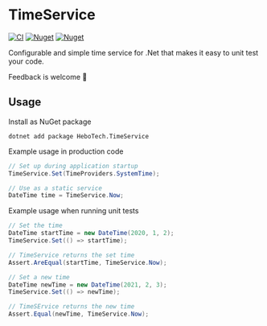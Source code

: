 # TimeService
[![CI](https://github.com/hbjorgo/TimeService/workflows/CI/badge.svg)](https://github.com/hbjorgo/TimeService)
[![Nuget](https://img.shields.io/nuget/v/HeboTech.TimeService)](https://www.nuget.org/packages/HeboTech.TimeService/)
[![Nuget](https://img.shields.io/nuget/dt/HeboTech.TimeService)](https://www.nuget.org/packages/HeboTech.TimeService/)

Configurable and simple time service for .Net that makes it easy to unit test your code.

Feedback is welcome 🙂

## Usage
Install as NuGet package
```shell
dotnet add package HeboTech.TimeService
```

Example usage in production code
```csharp
// Set up during application startup
TimeService.Set(TimeProviders.SystemTime);

// Use as a static service
DateTime time = TimeService.Now;
```

Example usage when running unit tests
```csharp
// Set the time
DateTime startTime = new DateTime(2020, 1, 2);
TimeService.Set(() => startTime);

// TimeService returns the set time
Assert.AreEqual(startTime, TimeService.Now);

// Set a new time
DateTime newTime = new DateTime(2021, 2, 3);
TimeService.Set(() => newTime);

// TimeSErvice returns the new time
Assert.Equal(newTime, TimeService.Now);
```
